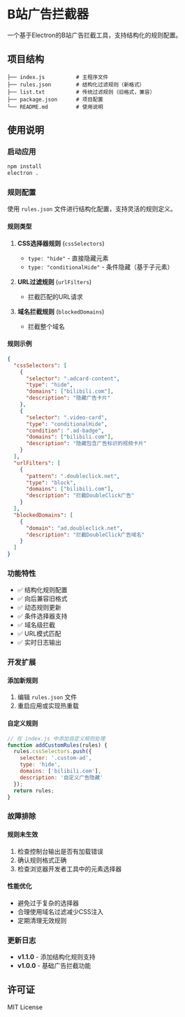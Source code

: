 # B站广告拦截器

一个基于Electron的B站广告拦截工具，支持结构化的规则配置。

## 项目结构

```
├── index.js          # 主程序文件
├── rules.json        # 结构化过滤规则（新格式）
├── list.txt          # 传统过滤规则（旧格式，兼容）
├── package.json      # 项目配置
└── README.md         # 使用说明
```

## 使用说明

### 启动应用
```bash
npm install
electron .
```

### 规则配置

使用 `rules.json` 文件进行结构化配置，支持灵活的规则定义。

#### 规则类型

1. **CSS选择器规则** (`cssSelectors`)
   - `type: "hide"` - 直接隐藏元素
   - `type: "conditionalHide"` - 条件隐藏（基于子元素）

2. **URL过滤规则** (`urlFilters`)
   - 拦截匹配的URL请求

3. **域名拦截规则** (`blockedDomains`)
   - 拦截整个域名

#### 规则示例

```json
{
  "cssSelectors": [
    {
      "selector": ".adcard-content",
      "type": "hide",
      "domains": ["bilibili.com"],
      "description": "隐藏广告卡片"
    },
    {
      "selector": ".video-card",
      "type": "conditionalHide",
      "condition": ".ad-badge",
      "domains": ["bilibili.com"],
      "description": "隐藏包含广告标识的视频卡片"
    }
  ],
  "urlFilters": [
    {
      "pattern": ".doubleclick.net",
      "type": "block",
      "domains": ["bilibili.com"],
      "description": "拦截DoubleClick广告"
    }
  ],
  "blockedDomains": [
    {
      "domain": "ad.doubleclick.net",
      "description": "拦截DoubleClick广告域名"
    }
  ]
}
```



### 功能特性

- ✅ 结构化规则配置
- ✅ 向后兼容旧格式
- ✅ 动态规则更新
- ✅ 条件选择器支持
- ✅ 域名级拦截
- ✅ URL模式匹配
- ✅ 实时日志输出

### 开发扩展

#### 添加新规则

1. 编辑 `rules.json` 文件
2. 重启应用或实现热重载

#### 自定义规则

```javascript
// 在 index.js 中添加自定义规则处理
function addCustomRules(rules) {
  rules.cssSelectors.push({
    selector: '.custom-ad',
    type: 'hide',
    domains: ['bilibili.com'],
    description: '自定义广告隐藏'
  });
  return rules;
}
```

### 故障排除

#### 规则未生效
1. 检查控制台输出是否有加载错误
2. 确认规则格式正确
3. 检查浏览器开发者工具中的元素选择器

#### 性能优化
- 避免过于复杂的选择器
- 合理使用域名过滤减少CSS注入
- 定期清理无效规则

### 更新日志

- **v1.1.0** - 添加结构化规则支持
- **v1.0.0** - 基础广告拦截功能

## 许可证

MIT License